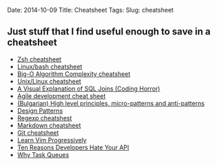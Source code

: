 Date: 2014-10-09
Title: Cheatsheet
Tags:
Slug: cheatsheet

## Just stuff that I find useful enough to save in a cheatsheet

* [Zsh cheatsheet](https://github.com/robbyrussell/oh-my-zsh/wiki/Cheatsheet)
* [Linux/bash cheatsheet](http://cli.learncodethehardway.org/bash_cheat_sheet.pdf)
* [Big-O Algorithm Complexity cheatsheet](http://bigocheatsheet.com/)
* [Unix/Linux cheatsheet](http://cheatsheetworld.com/programming/unix-linux-cheat-sheet/)
* [A Visual Explanation of SQL Joins (Coding Horror)](http://blog.codinghorror.com/a-visual-explanation-of-sql-joins/)
* [Agile development cheat sheet](http://cheatsheetworld.com/programming/agile-development-cheat-sheet/)
* [(Bulgarian) High level principles, micro-patterns and anti-patterns](http://www.slideshare.net/HackBulgaria/high-level-principles-micropatterns-and-antipatterns)
* [Design Patterns](http://sourcemaking.com/design_patterns)
* [Regexp cheatshest](http://www.cheatography.com/davechild/cheat-sheets/regular-expressions/)
* [Markdown cheatsheet](https://github.com/adam-p/markdown-here/wiki/Markdown-Cheatsheet)
* [Git cheatsheet](http://scotch.io/bar-talk/git-cheat-sheet)
* [Learn Vim Progressively](http://yannesposito.com/Scratch/en/blog/Learn-Vim-Progressively/)
* [Ten Reasons Developers Hate Your
API](http://www.slideshare.net/jmusser/ten-reasons-developershateyourapi)
* [Why Task
Queues](http://www.slideshare.net/bryanhelmig/task-queues-comorichweb-12962619)
